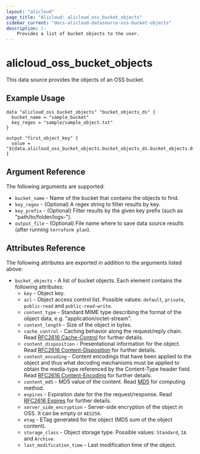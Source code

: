 ```yaml
---
layout: "alicloud"
page_title: "Alicloud: alicloud_oss_bucket_objects"
sidebar_current: "docs-alicloud-datasource-oss-bucket-objects"
description: |-
    Provides a list of bucket objects to the user.
---
```


# alicloud\_oss_bucket_objects

This data source provides the objects of an OSS bucket.

## Example Usage

```
data "alicloud_oss_bucket_objects" "bucket_objects_ds" {
  bucket_name = "sample_bucket"
  key_regex = "sample/sample_object.txt"
}

output "first_object_key" {
  value = "${data.alicloud_oss_bucket_objects.bucket_objects_ds.bucket_objects.0.key}"
}
```

## Argument Reference

The following arguments are supported:

* `bucket_name` - Name of the bucket that contains the objects to find.
* `key_regex` - (Optional) A regex string to filter results by key.
* `key_prefix` - (Optional) Filter results by the given key prefix (such as "path/to/folder/logs-").
* `output_file` - (Optional) File name where to save data source results (after running `terraform plan`).

## Attributes Reference

The following attributes are exported in addition to the arguments listed above:

* `bucket_objects` - A list of bucket objects. Each element contains the following attributes:
  * `key` - Object key.
  * `acl` - Object access control list. Possible values: `default`, `private`, `public-read` and `public-read-write`.
  * `content_type` - Standard MIME type describing the format of the object data, e.g. "application/octet-stream".
  * `content_length` - Size of the object in bytes.
  * `cache_control` - Caching behavior along the request/reply chain. Read [RFC2616 Cache-Control](https://www.ietf.org/rfc/rfc2616.txt?spm=5176.doc31978.2.1.iLEoOM&file=rfc2616.txt) for further details.
  * `content_disposition` - Presentational information for the object. Read [RFC2616 Content-Disposition](https://www.ietf.org/rfc/rfc2616.txt?spm=5176.doc31978.2.1.iLEoOM&file=rfc2616.txt) for further details.
  * `content_encoding` - Content encodings that have been applied to the object and thus what decoding mechanisms must be applied to obtain the media-type referenced by the Content-Type header field. Read [RFC2616 Content-Encoding](https://www.ietf.org/rfc/rfc2616.txt?spm=5176.doc31978.2.1.iLEoOM&file=rfc2616.txt) for further details.
  * `content_md5` - MD5 value of the content. Read [MD5](https://www.alibabacloud.com/help/doc-detail/31978.htm?spm=a2c63.p38356.b99.374.6e19438dzjX5a4) for computing method.
  * `expires` - Expiration date for the the request/response. Read [RFC2616 Expires](https://www.ietf.org/rfc/rfc2616.txt?spm=5176.doc31978.2.1.iLEoOM&file=rfc2616.txt) for further details.
  * `server_side_encryption` - Server-side encryption of the object in OSS. It can be empty or `AES256`.
  * `etag` - ETag generated for the object (MD5 sum of the object content).
  * `storage_class` - Object storage type. Possible values: `Standard`, `IA` and `Archive`.
  * `last_modification_time` - Last modification time of the object.
